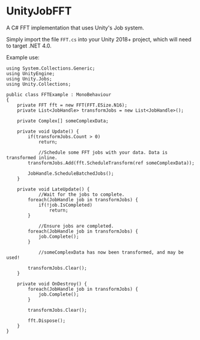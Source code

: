 # UnityJobFFT
A C# FFT implementation that uses Unity's Job system.

Simply import the file ```FFT.cs``` into your Unity 2018+ project, which will need to target .NET 4.0.

Example use:

```
using System.Collections.Generic;
using UnityEngine;
using Unity.Jobs;
using Unity.Collections;

public class FFTExample : MonoBehaviour
{
	private FFT fft = new FFT(FFT.ESize.N16);
	private List<JobHandle> transformJobs = new List<JobHandle>();
  
  	private Complex[] someComplexData;

	private void Update() {
		if(transformJobs.Count > 0)
			return;
      
    		//Schedule some FFT jobs with your data. Data is transformed inline.
		transformJobs.Add(fft.ScheduleTransform(ref someComplexData));

		JobHandle.ScheduleBatchedJobs();
	}

	private void LateUpdate() {
    		//Wait for the jobs to complete.
		foreach(JobHandle job in transformJobs) {
			if(!job.IsCompleted)
				return;
		}
    
    		//Ensure jobs are completed.
		foreach(JobHandle job in transformJobs) {
			job.Complete();
		}
    
    		//someComplexData has now been transformed, and may be used!

		transformJobs.Clear();
	}

	private void OnDestroy() {
		foreach(JobHandle job in transformJobs) {
			job.Complete();
		}

		transformJobs.Clear();
		
		fft.Dispose();
	}
}
```

